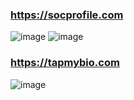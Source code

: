 ### https://socprofile.com
![image](https://user-images.githubusercontent.com/87380272/179315815-174c0428-6319-489e-b203-115cbccda903.png)
![image](https://user-images.githubusercontent.com/87380272/179315793-37ce1810-2f47-4ebd-bf49-7d5c657c00bb.png)

### https://tapmybio.com

![image](https://user-images.githubusercontent.com/87380272/179316046-b2dc0d68-eae3-4209-b383-822ae5d5211b.png)
